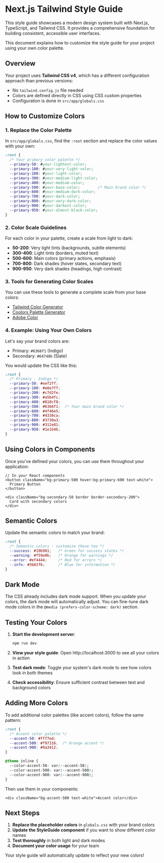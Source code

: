 # Next.js Tailwind Style Guide

This style guide showcases a modern design system built with Next.js, TypeScript, and Tailwind CSS. It provides a comprehensive foundation for building consistent, accessible user interfaces.

This document explains how to customize the style guide for your project using your own color palette.

## Overview

Your project uses **Tailwind CSS v4**, which has a different configuration approach than previous versions:
- No `tailwind.config.js` file needed
- Colors are defined directly in CSS using CSS custom properties
- Configuration is done in `src/app/globals.css`

## How to Customize Colors

### 1. Replace the Color Palette

In `src/app/globals.css`, find the `:root` section and replace the color values with your own:

```css
:root {
  /* Your primary color palette */
  --primary-50: #your-lightest-color;
  --primary-100: #your-very-light-color;
  --primary-200: #your-light-color;
  --primary-300: #your-medium-light-color;
  --primary-400: #your-medium-color;
  --primary-500: #your-base-color;        /* Main brand color */
  --primary-600: #your-medium-dark-color;
  --primary-700: #your-dark-color;
  --primary-800: #your-very-dark-color;
  --primary-900: #your-darkest-color;
  --primary-950: #your-almost-black-color;
}
```

### 2. Color Scale Guidelines

For each color in your palette, create a scale from light to dark:
- **50-200**: Very light tints (backgrounds, subtle elements)
- **300-400**: Light tints (borders, muted text)
- **500-600**: Main colors (primary actions, emphasis)
- **700-800**: Dark shades (hover states, secondary text)
- **900-950**: Very dark shades (headings, high contrast)

### 3. Tools for Generating Color Scales

You can use these tools to generate a complete scale from your base colors:
- [Tailwind Color Generator](https://uicolors.app/create)
- [Coolors Palette Generator](https://coolors.co/)
- [Adobe Color](https://color.adobe.com/)

### 4. Example: Using Your Own Colors

Let's say your brand colors are:
- Primary: `#6366f1` (Indigo)
- Secondary: `#64748b` (Slate)

You would update the CSS like this:

```css
:root {
  /* Primary - Indigo */
  --primary-50: #eef2ff;
  --primary-100: #e0e7ff;
  --primary-200: #c7d2fe;
  --primary-300: #a5b4fc;
  --primary-400: #818cf8;
  --primary-500: #6366f1;  /* Your main brand color */
  --primary-600: #4f46e5;
  --primary-700: #4338ca;
  --primary-800: #3730a3;
  --primary-900: #312e81;
  --primary-950: #1e1b4b;
}
```

## Using Colors in Components

Once you've defined your colors, you can use them throughout your application:

```tsx
// In your React components
<button className="bg-primary-500 hover:bg-primary-600 text-white">
  Primary Button
</button>

<div className="bg-secondary-50 border border-secondary-200">
  Card with secondary colors
</div>
```

## Semantic Colors

Update the semantic colors to match your brand:

```css
:root {
  /* Semantic colors - customize these too */
  --success: #10b981;   /* Green for success states */
  --warning: #f59e0b;   /* Orange for warnings */
  --error: #ef4444;     /* Red for errors */
  --info: #3b82f6;      /* Blue for information */
}
```

## Dark Mode

The CSS already includes dark mode support. When you update your colors, the dark mode will automatically adjust. You can fine-tune dark mode colors in the `@media (prefers-color-scheme: dark)` section.

## Testing Your Colors

1. **Start the development server**:
   ```bash
   npm run dev
   ```

2. **View your style guide**: Open http://localhost:3000 to see all your colors in action

3. **Test dark mode**: Toggle your system's dark mode to see how colors look in both themes

4. **Check accessibility**: Ensure sufficient contrast between text and background colors

## Adding More Colors

To add additional color palettes (like accent colors), follow the same pattern:

```css
:root {
  /* Accent color palette */
  --accent-50: #fff7ed;
  --accent-500: #f97316;  /* Orange accent */
  --accent-900: #9a3412;
}

@theme inline {
  --color-accent-50: var(--accent-50);
  --color-accent-500: var(--accent-500);
  --color-accent-900: var(--accent-900);
}
```

Then use them in your components:
```tsx
<div className="bg-accent-500 text-white">Accent color</div>
```

## Next Steps

1. **Replace the placeholder colors** in `globals.css` with your brand colors
2. **Update the StyleGuide component** if you want to show different color names
3. **Test thoroughly** in both light and dark modes
4. **Document your color usage** for your team

Your style guide will automatically update to reflect your new colors!
